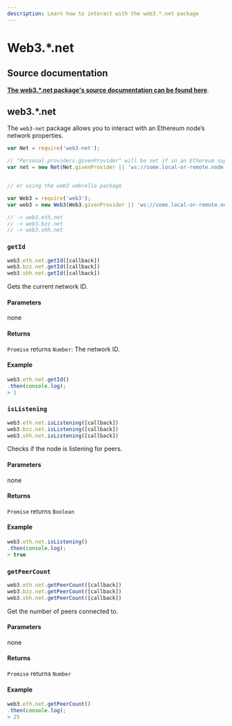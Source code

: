 ```yaml
---
description: Learn how to interact with the web3.*.net package
---
```


# Web3.\*.net

## Source documentation

[**The web3.\*.net package's source documentation can be found here**](https://web3js.readthedocs.io/en/v1.3.0/web3-net.html). 

## web3.\*.net

The `web3-net` package allows you to interact with an Ethereum node’s network properties.

```javascript
var Net = require('web3-net');

// "Personal.providers.givenProvider" will be set if in an Ethereum supported browser.
var net = new Net(Net.givenProvider || 'ws://some.local-or-remote.node:8546');


// or using the web3 umbrella package

var Web3 = require('web3');
var web3 = new Web3(Web3.givenProvider || 'ws://some.local-or-remote.node:8546');

// -> web3.eth.net
// -> web3.bzz.net
// -> web3.shh.net
```

### `getId`

```javascript
web3.eth.net.getId([callback])
web3.bzz.net.getId([callback])
web3.shh.net.getId([callback])
```

Gets the current network ID.

#### Parameters

none

#### Returns

`Promise` returns `Number`: The network ID.

#### Example

```javascript
web3.eth.net.getId()
.then(console.log);
> 1
```

### `isListening`

```javascript
web3.eth.net.isListening([callback])
web3.bzz.net.isListening([callback])
web3.shh.net.isListening([callback])
```

Checks if the node is listening for peers.

#### Parameters

none

#### Returns

`Promise` returns `Boolean`

#### Example

```javascript
web3.eth.net.isListening()
.then(console.log);
> true
```

### `getPeerCount`

```javascript
web3.eth.net.getPeerCount([callback])
web3.bzz.net.getPeerCount([callback])
web3.shh.net.getPeerCount([callback])
```

Get the number of peers connected to.

#### Parameters

none

#### Returns

`Promise` returns `Number`

#### Example

```javascript
web3.eth.net.getPeerCount()
.then(console.log);
> 25
```


